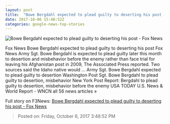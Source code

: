 ```yaml
---
layout: post
title:  "Bowe Bergdahl expected to plead guilty to deserting his post - Fox News"
date: 2017-10-06 15:48:52Z
categories: google-news-top-stories
---
```


![Bowe Bergdahl expected to plead guilty to deserting his post - Fox News](http://a57.foxnews.com/images.foxnews.com/content/fox-news/us/2017/10/06/bowe-bergdahl-expected-to-plead-guilty-to-deserting-his-post-ap/_jcr_content/article-text/article-par-4/inline_spotlight_ima/image.img.jpg/612/344/1507304962678.jpg?ve=1&tl=1)

Fox News Bowe Bergdahl expected to plead guilty to deserting his post Fox News Army Sgt. Bowe Bergdahl is expected to plead guilty later this month to desertion and misbehavior before the enemy rather than face trial for leaving his Afghanistan post in 2009, The Associated Press reported. Two sources said the Idaho native would ... Army Sgt. Bowe Bergdahl expected to plead guilty to desertion Washington Post Sgt. Bowe Bergdahl to plead guilty to desertion, misbehavior New York Post Report: Bergdahl to plead guilty to desertion, misbehavior before the enemy USA TODAY U.S. News & World Report - WNCN all 56 news articles »


Full story on F3News: [Bowe Bergdahl expected to plead guilty to deserting his post - Fox News](http://www.f3nws.com/n/SmkqGB)

> Posted on: Friday, October 6, 2017 3:48:52 PM
